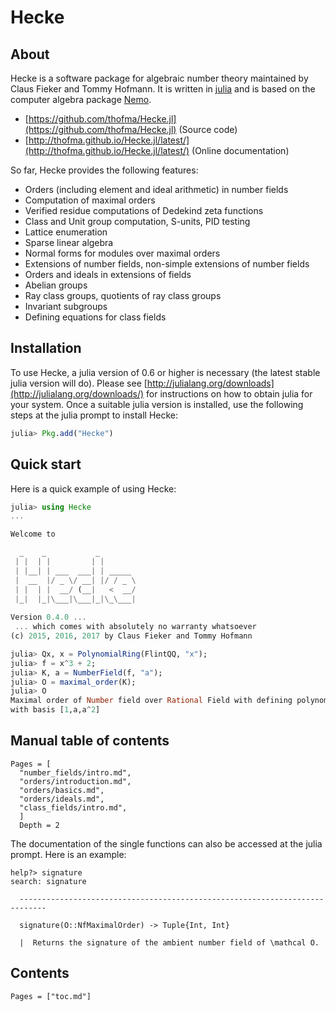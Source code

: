 # Hecke

## About

Hecke is a software package for algebraic number theory maintained by Claus Fieker and Tommy Hofmann.
It is written in [julia](http://www.julialang.org) and is based on the computer algebra package [Nemo](http://www.nemocas.org).

- [https://github.com/thofma/Hecke.jl](https://github.com/thofma/Hecke.jl) (Source code)
- [http://thofma.github.io/Hecke.jl/latest/](http://thofma.github.io/Hecke.jl/latest/) (Online documentation)

So far, Hecke provides the following features:

  - Orders (including element and ideal arithmetic) in number fields
  - Computation of maximal orders
  - Verified residue computations of Dedekind zeta functions
  - Class and Unit group computation, S-units, PID testing
  - Lattice enumeration
  - Sparse linear algebra
  - Normal forms for modules over maximal orders
  - Extensions of number fields, non-simple extensions of number fields
  - Orders and ideals in extensions of fields
  - Abelian groups
  - Ray class groups, quotients of ray class groups
  - Invariant subgroups
  - Defining equations for class fields

## Installation

To use Hecke, a julia version of 0.6 or higher is necessary (the latest stable julia version will do).
Please see [http://julialang.org/downloads](http://julialang.org/downloads/) for instructions on how to obtain julia for your system.
Once a suitable julia version is installed, use the following steps at the julia prompt to install Hecke:

```julia
julia> Pkg.add("Hecke")
```

## Quick start

Here is a quick example of using Hecke:

```julia
julia> using Hecke
...

Welcome to 

  _    _           _        
 | |  | |         | |       
 | |__| | ___  ___| | _____ 
 |  __  |/ _ \/ __| |/ / _ \
 | |  | |  __/ (__|   <  __/
 |_|  |_|\___|\___|_|\_\___|
  
Version 0.4.0 ... 
 ... which comes with absolutely no warranty whatsoever
(c) 2015, 2016, 2017 by Claus Fieker and Tommy Hofmann

julia> Qx, x = PolynomialRing(FlintQQ, "x");
julia> f = x^3 + 2;
julia> K, a = NumberField(f, "a");
julia> O = maximal_order(K);
julia> O
Maximal order of Number field over Rational Field with defining polynomial x^3 + 2 
with basis [1,a,a^2]
```

## Manual table of contents

```@contents
Pages = [
  "number_fields/intro.md",
  "orders/introduction.md",
  "orders/basics.md",
  "orders/ideals.md",
  "class_fields/intro.md",
  ]
  Depth = 2
```

The documentation of the single functions can also be accessed at the julia prompt. Here is an example:

```
help?> signature
search: signature

  ----------------------------------------------------------------------------

  signature(O::NfMaximalOrder) -> Tuple{Int, Int}

  |  Returns the signature of the ambient number field of \mathcal O.
```

## Contents
```@contents
Pages = ["toc.md"]
```

